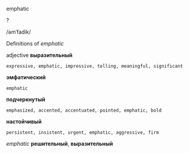 emphatic

?

/əmˈfadik/

Definitions of _emphatic_

adjective
**выразительный**

    expressive, emphatic, impressive, telling, meaningful, significant
**эмфатический**

    emphatic
**подчеркнутый**

    emphasized, accented, accentuated, pointed, emphatic, bold
**настойчивый**

    persistent, insistent, urgent, emphatic, aggressive, firm

_emphatic_
**решительный**, **выразительный**